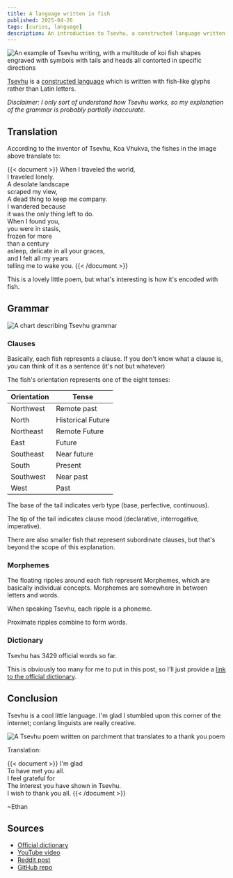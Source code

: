 ```yaml
---
title: A language written in fish
published: 2025-04-26
tags: [curios, language]
description: An introduction to Tsevhu, a constructed language written with fish symbols, and its unique grammar.
---
```


![An example of Tsevhu writing, with a multitude of koi fish shapes engraved with symbols with tails and heads all contorted in specific directions](~/tsevhu_poem.svg "A poem written in Tsevhu")

[Tsevhu](https://conlang.fandom.com/wiki/Tsevhu) is a [constructed language](https://en.wikipedia.org/wiki/Constructed_language) which is written with fish-like glyphs rather than Latin letters.

*Disclaimer: I only sort of understand how Tsevhu works, so my explanation of the grammar is probably partially inaccurate.*

## Translation

According to the inventor of Tsevhu, Koa Vhukva, the fishes in the image above translate to:

{{< document >}}
When I traveled the world,\
I traveled lonely.\
A desolate landscape\
scraped my view,\
A dead thing to keep me company.\
I wandered because\
it was the only thing left to do.\
When I found you,\
you were in stasis,\
frozen for more\
than a century\
asleep, delicate in all your graces,\
and I felt all my years\
telling me to wake you.
{{< /document >}}

This is a lovely little poem, but what's interesting is how it's encoded with fish.

## Grammar

![A chart describing Tsevhu grammar](~/tsevhu_grammar.webp "A Tsevhu grammar chart")

### Clauses

Basically, each fish represents a clause. If you don't know what a clause is, you can think of it as a sentence (it's not but whatever)

The fish's orientation represents one of the eight tenses:

| Orientation  | Tense            |
|--------------|-----------------|
| Northwest    | Remote past      |
| North        | Historical Future|
| Northeast    | Remote Future    |
| East         | Future           |
| Southeast    | Near future      |
| South        | Present          |
| Southwest    | Near past        |
| West         | Past             |

The base of the tail indicates verb type (base, perfective, continuous).

The tip of the tail indicates clause mood (declarative, interrogative, imperative).

There are also smaller fish that represent subordinate clauses, but that's beyond the scope of this explanation.

### Morphemes

The floating ripples around each fish represent Morphemes, which are basically individual concepts. Morphemes are somewhere in between letters and words.

When speaking Tsevhu, each ripple is a phoneme.

Proximate ripples combine to form words.

### Dictionary

Tsevhu has 3429 official words so far.

This is obviously too many for me to put in this post, so I'll just provide a [link to the official dictionary](https://docs.google.com/spreadsheets/d/1Z3GgLvUsjAupx9l_Zo0lBfozFwRk_K_gE6kCBJmuU3Y).

## Conclusion

Tsevhu is a cool little language. I'm glad I stumbled upon this corner of the internet; conlang linguists are really creative.

![A Tsevhu poem written on parchment that translates to a thank you poem](~/tsevhu_thanks.webp)

Translation:

{{< document >}}
I'm glad\
To have met you all.\
I feel grateful for\
The interest you have shown in Tsevhu.\
I wish to thank you all.
{{< /document >}}

~Ethan

## Sources

- [Official dictionary](https://docs.google.com/spreadsheets/d/1Z3GgLvUsjAupx9l_Zo0lBfozFwRk_K_gE6kCBJmuU3Y/edit)
- [YouTube video](https://www.youtube.com/watch?v=bZJa-C3lsjg)
- [Reddit post](https://www.reddit.com/r/conlangs/comments/gxgy6i/tsevhu_key_activity/)
- [GitHub repo](https://github.com/GammaGames/koilang)
